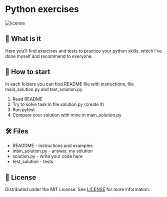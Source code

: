 # Python exercises

![license](https://img.shields.io/badge/license-MIT-green?style=flat)

## 🤔 What is it

Here you'll find exercises and tests to practice your python skills, which I've done myself and recommend to everyone.

## 🚀 How to start

In each folders you can find README file with instructions, file main_solution.py and test_solution.py.

1. Read README
2. Try to solve task in file solution.py (create it)
3. Run pytest
4. Compare your solution with mine in main_solution.py

## 🛠️  Files

- READDME - instructions and examples
- main_solution.py - answer, my solution
- solution.py - write your code here
- test_solution - tests

## 📜 License
Distributed under the MIT License. See [LICENSE](https://github.com/OpenDevin/OpenDevin/blob/main/LICENSE) for more information.
